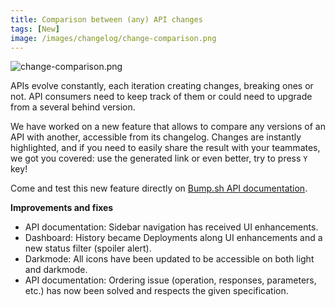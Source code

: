 ```yaml
---
title: Comparison between (any) API changes
tags: [New]
image: /images/changelog/change-comparison.png
---
```


![change-comparison.png](/images/changelog/change-comparison.png)

APIs evolve constantly, each iteration creating changes, breaking ones or not. API consumers need to keep track of them or could need to upgrade from a several behind version.

We have worked on a new feature that allows to compare any versions of an API with another, accessible from its changelog. Changes are instantly highlighted, and if you need to easily share the result with your teammates, we got you covered: use the generated link or even better, try to press `Y` key!

Come and test this new feature directly on [Bump.sh API documentation](https://developers.bump.sh/compare).

**Improvements and fixes**

- API documentation: Sidebar navigation has received UI enhancements.
- Dashboard: History became Deployments along UI enhancements and a new status filter (spoiler alert).
- Darkmode: All icons have been updated to be accessible on both light and darkmode.
- API documentation: Ordering issue (operation, responses, parameters, etc.) has now been solved and respects the given specification.
